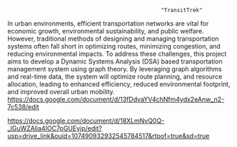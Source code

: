                                                     "TransitTrek"
In urban environments, efficient transportation networks are vital for economic growth, environmental sustainability, and public welfare. However, traditional methods of designing and managing transportation systems often fall short in optimizing routes, minimizing congestion, and reducing environmental impacts. To address these challenges, this project aims to develop a Dynamic Systems Analysis (DSA) based transportation management system using graph theory. By leveraging graph algorithms and real-time data, the system will optimize route planning, and resource allocation, leading to enhanced efficiency, reduced environmental footprint, and improved overall urban mobility.
https://docs.google.com/document/d/13fDdvaYV4chNfm4ydx2eAnw_n2-7c538/edit

https://docs.google.com/document/d/18XLmNvQ0Q-_lGuWZAlia4IOC7pGUEyjp/edit?usp=drive_link&ouid=107490932932545784517&rtpof=true&sd=true
